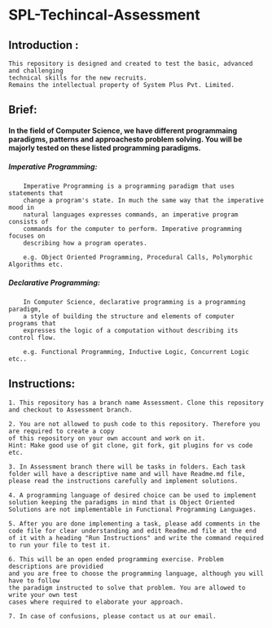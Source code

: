 # SPL-Techincal-Assessment

## Introduction :

    This repository is designed and created to test the basic, advanced and challenging 
    technical skills for the new recruits. 
    Remains the intellectual property of System Plus Pvt. Limited.

## Brief:

#### In the field of Computer Science, we have different programmaing paradigms, patterns and approachesto problem solving. You will be majorly tested on these listed programming paradigms.

##### Imperative Programming:
        
        Imperative Programming is a programming paradigm that uses statements that 
        change a program's state. In much the same way that the imperative mood in 
        natural languages expresses commands, an imperative program consists of 
        commands for the computer to perform. Imperative programming focuses on 
        describing how a program operates.

        e.g. Object Oriented Programming, Procedural Calls, Polymorphic Algorithms etc.
    
##### Declarative Programming:

        In Computer Science, declarative programming is a programming paradigm, 
        a style of building the structure and elements of computer programs that 
        expresses the logic of a computation without describing its control flow.

        e.g. Functional Programming, Inductive Logic, Concurrent Logic etc..

## Instructions:

    1. This repository has a branch name Assessment. Clone this repository and checkout to Assessment branch.

    2. You are not allowed to push code to this repository. Therefore you are required to create a copy
    of this repository on your own account and work on it. 
    Hint: Make good use of git clone, git fork, git plugins for vs code etc.

    3. In Assessment branch there will be tasks in folders. Each task folder will have a descriptive name and will have Readme.md file, please read the instructions carefully and implement solutions.

    4. A programming language of desired choice can be used to implement solution keeping the paradigms in mind that is Object Oriented Solutions are not implementable in Functional Programming Languages. 

    5. After you are done implementing a task, please add comments in the code file for clear understanding and edit Readme.md file at the end of it with a heading "Run Instructions" and write the command required to run your file to test it.

    6. This will be an open ended programming exercise. Problem descriptions are providied
    and you are free to choose the programming language, although you will have to follow
    the paradigm instructed to solve that problem. You are allowed to write your own test
    cases where required to elaborate your approach.

    7. In case of confusions, please contact us at our email.